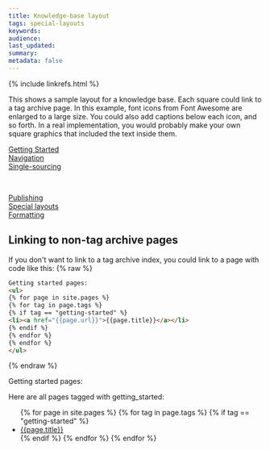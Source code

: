 ```yaml
---
title: Knowledge-base layout
tags: special-layouts
keywords: 
audience: 
last_updated: 
summary: 
metadata: false
---
```

{% include linkrefs.html %} 

This shows a sample layout for a knowledge base. Each square could link to a tag archive page. In this example, font icons from Font Awesome are enlarged to a large size. You could also add captions below each icon, and so forth. In a real implementation, you would probably make your own square graphics that included the text inside them.

<div class="row">
          <div class="col-md-4"><a href="doc_tag-getting-started.html"><i class="fa fa-file-image-o fa-6x border"></i><div class="kbCaption">Getting Started</div></a></div>
          <div class="col-md-4"><a href="doc_tag-navigation.html"><i class="fa fa-bar-chart-o fa-6x border"></i><div class="kbCaption">Navigation</a></div></div>
          <div class="col-md-4"><a href="doc_tag-single-sourcing.html"><i class="fa fa-code fa-6x border"></i><div class="kbCaption">Single-sourcing</div></a></div>
</div>
<p>&nbsp;</p>
<div class="row">
          <div class="col-md-4"><a href="doc_tag-publishing.html"><i class="fa fa-dashboard fa-6x border"></i><div class="kbCaption">Publishing</div></a></div>
          <div class="col-md-4"><a href="doc_tag-special-layouts.html"><i class="fa fa-desktop fa-6x border"></i><div class="kbCaption">Special layouts</div></a></div>
          <div class="col-md-4"><a href="doc_tag-formatting.html"><i class="fa fa-cloud fa-6x border"></i><div class="kbCaption">Formatting</div></a></div>
</div>
        
        
        
## Linking to non-tag archive pages

If you don't want to link to a tag archive index, you could link to a page with code like this:
{% raw %}
```html
Getting started pages:
<ul>
{% for page in site.pages %}
{% for tag in page.tags %}
{% if tag == "getting-started" %}
<li><a href="{{page.url}}">{{page.title}}</a></li>
{% endif %}
{% endfor %}
{% endfor %} 
</ul>
```
{% endraw %}

Getting started pages:

Here are all pages tagged with getting_started:

<ul>
{% for page in site.pages %}
{% for tag in page.tags %}
{% if tag == "getting-started" %}
<li><a href="{{page.url}}">{{page.title}}</a></li>
{% endif %}
{% endfor %}
{% endfor %} 
</ul>